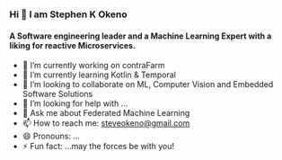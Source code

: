 ### Hi 👋 I am Stephen K Okeno

#### A Software engineering leader and a Machine Learning Expert with a liking for reactive Microservices.

- 🔭 I’m currently working on contraFarm
- 🌱 I’m currently learning Kotlin & Temporal
- 👯 I’m looking to collaborate on ML, Computer Vision and Embedded Software Solutions
- 🤔 I’m looking for help with ...
- 💬 Ask me about Federated Machine Learning
- 📫 How to reach me: steveokeno@gmail.com
- 😄 Pronouns: ...
- ⚡ Fun fact: ...may the forces be with you!


